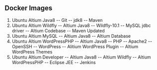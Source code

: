 Docker Images
--------------------
1. Ubuntu Altium Java8
	-- Git
	-- jdk8
	-- Maven
2. Ubuntu Altium Wildfly
	-- Altium Java8
	-- Wildfly-10.1
	-- MySQL jdbc driver
	-- Altium Codebase
	-- Maven Updated
3. Ubuntu Altium MySQL 
	-- Altium Java8
	-- Altium Database
4. Ubuntu Altium WordPressPHP
	-- Altium Java8
	-- PHP
	-- Apache2
	-- OpenSSH
	-- WordPress
	-- Alitium WordPress Plugin
	-- Altium WordPress Themes
5. Ubuntu Altium Developer
	-- Altium Java8
	-- Altium Wildfly
	-- Altium WordPressPHP
	-- Eclipse JEE 
	-- Jenkins